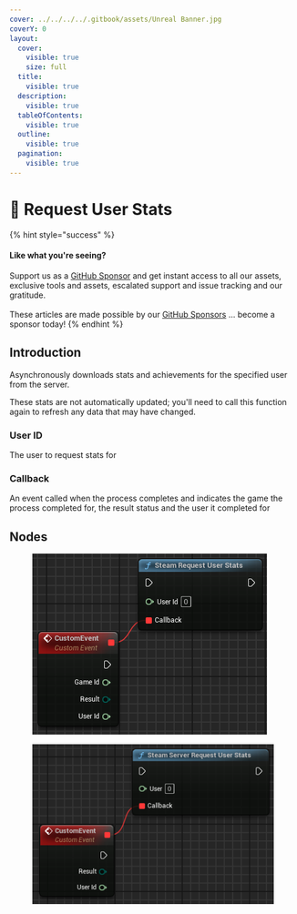 ```yaml
---
cover: ../../../../.gitbook/assets/Unreal Banner.jpg
coverY: 0
layout:
  cover:
    visible: true
    size: full
  title:
    visible: true
  description:
    visible: true
  tableOfContents:
    visible: true
  outline:
    visible: true
  pagination:
    visible: true
---
```


# 🔵 Request User Stats

{% hint style="success" %}
#### Like what you're seeing?

Support us as a [GitHub Sponsor](../../../../become-a-sponsor/) and get instant access to all our assets, exclusive tools and assets, escalated support and issue tracking and our gratitude.\
\
These articles are made possible by our [GitHub Sponsors](../../../../become-a-sponsor/) ... become a sponsor today!
{% endhint %}

## Introduction

Asynchronously downloads stats and achievements for the specified user from the server.

These stats are not automatically updated; you'll need to call this function again to refresh any data that may have changed.

### User ID

The user to request stats for

### Callback

An event called when the process completes and indicates the game the process completed for, the result status and the user it completed for

## Nodes

<figure><img src="../../../../.gitbook/assets/image (339).png" alt=""><figcaption></figcaption></figure>

<figure><img src="../../../../.gitbook/assets/image (281).png" alt=""><figcaption></figcaption></figure>
